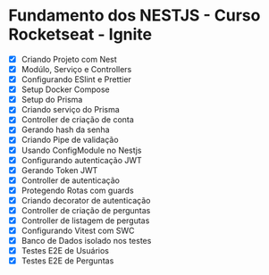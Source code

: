 # Fundamento dos NESTJS - Curso Rocketseat - Ignite

- [X] Criando Projeto com Nest
- [X] Modúlo, Serviço e Controllers
- [X] Configurando ESlint e Prettier
- [X] Setup Docker Compose
- [X] Setup do Prisma
- [X] Criando serviço do Prisma
- [X] Controller de criação de conta
- [X] Gerando hash da senha
- [X] Criando Pipe de validação
- [X] Usando ConfigModule no Nestjs
- [X] Configurando autenticação JWT
- [X] Gerando Token JWT
- [X] Controller de autenticação
- [X] Protegendo Rotas com guards
- [X] Criando decorator de autenticação
- [X] Controller de criação de perguntas
- [X] Controller de listagem de pergutas
- [X] Configurando Vitest com SWC
- [X] Banco de Dados isolado nos testes
- [X] Testes E2E de Usuários
- [X] Testes E2E de Perguntas
